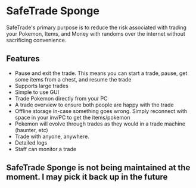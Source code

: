 # SafeTrade Sponge

SafeTrade's primary purpose is to reduce the risk associated with trading your Pokemon, Items, and Money with randoms over the internet without sacrificing convenience.

## Features

* Pause and exit the trade. This means you can start a trade, pause, get some items from a chest, and resume the trade
* Supports large trades
* Simple to use GUI
* Trade Pokemon directly from your PC
* A trade overview to ensure both people are happy with the trade
* Offline storage in-case something goes wrong. Simply reconnect with space in your inv/PC to get the items/pokemon
* Pokemon will evolve through trades as they would in a trade machine (haunter, etc)
* Trade with anyone, anywhere.
* Detailed logs
* Staff can monitor a trade

## SafeTrade Sponge is not being maintained at the moment. I may pick it back up in the future
